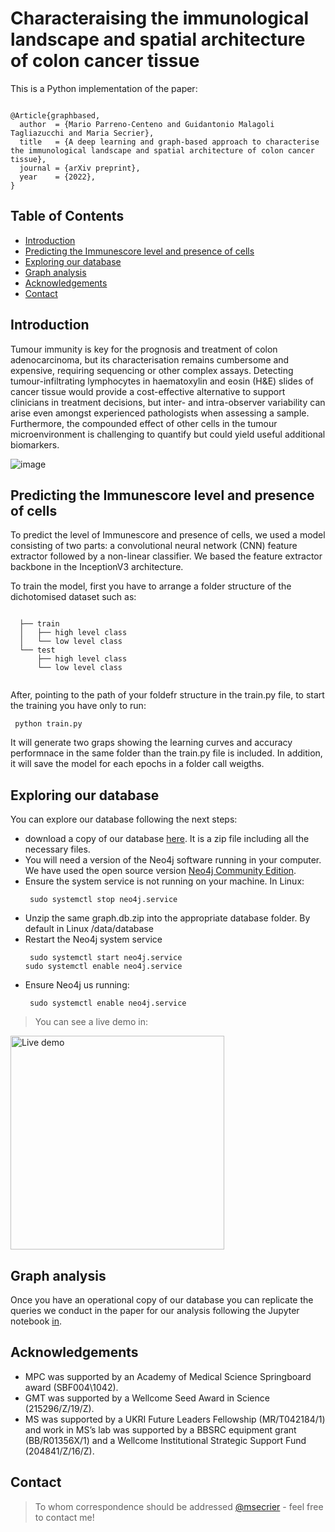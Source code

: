 # Characteraising the immunological landscape and spatial architecture of colon cancer tissue

This is a Python implementation of the paper:

<pre><code>
@Article{graphbased,
  author  = {Mario Parreno-Centeno and Guidantonio Malagoli Tagliazucchi and Maria Secrier},
  title   = {A deep learning and graph-based approach to characterise the immunological landscape and spatial architecture of colon cancer tissue},
  journal = {arXiv preprint},
  year    = {2022},
}
</pre></code>












## Table of Contents
* [Introduction](#introduction)
* [Predicting the Immunescore level and presence of cells](#predicting)
* [Exploring our database](#explore)
* [Graph analysis](#analysis)
* [Acknowledgements](#acknowledgements)
* [Contact](#contact)
<!-- * [License](#license) -->


## Introduction
Tumour immunity is key for the prognosis and treatment of colon adenocarcinoma, but its characterisation remains cumbersome and expensive, requiring sequencing or other complex assays. Detecting tumour-infiltrating lymphocytes in haematoxylin and eosin (H&E) slides of cancer tissue would provide a cost-effective alternative to support clinicians in treatment decisions, but inter- and intra-observer variability can arise even amongst experienced pathologists when assessing a sample. Furthermore, the compounded effect of other cells in the tumour microenvironment is challenging to quantify but could yield useful additional biomarkers.

![image](https://user-images.githubusercontent.com/9571043/155305420-c473bbac-685a-432b-bb3e-bf8926a5f58f.png)



<a name="predicting"/>

## Predicting the Immunescore level and presence of cells

To predict the level of Immunescore and presence of cells, we used a model consisting of two parts: a convolutional neural network (CNN) feature extractor followed by a non-linear classifier. We based the feature extractor backbone in the InceptionV3 architecture. 

To train the model, first you have to arrange a folder structure of the dichotomised dataset such as:


  <pre><code>
  ├── train                  
  │   ├── high level class          
  │   └── low level class           
  └── test                  
      ├── high level class          
      └── low level class    
  </pre></code>
  
After, pointing to the path of your foldefr structure in the train.py file, to start the training you have only to run:

  <pre><code> python train.py </pre></code>
  
It will generate two graps showing the learning curves and accuracy performnace in the same folder than the train.py file is included. In addition, it will save the model for each epochs in a folder call weigths. 


<a name="explore"/>

## Exploring our database

You can explore our database following the next steps:
-  download a copy of our database [here](https://drive.google.com/file/d/1reNyA2uYW23SYnTMFCCgIBHov5voY6i7/view?usp=sharing/). It is a zip file including all the necessary files.
-  You will need a version of the Neo4j software running in your computer. We have used the open source version [Neo4j Community Edition](https://neo4j.com/download-center/#community).
- Ensure the system service is not running on your machine. In Linux:
  <pre><code> sudo systemctl stop neo4j.service </pre></code>
- Unzip the same graph.db.zip into the appropriate database folder. By default in Linux <neo4j-home>/data/database
- Restart the Neo4j system service
  <pre><code> sudo systemctl start neo4j.service 
  sudo systemctl enable neo4j.service
  </pre></code>
- Ensure Neo4j us running:
  <pre><code> sudo systemctl enable neo4j.service </pre></code>
  
> You can see a live demo in:

[<img width="342" alt="Live demo" src="https://user-images.githubusercontent.com/9571043/155316306-bd8b2b9a-b224-4061-9d1f-de707ddd9543.png">](https://user-images.githubusercontent.com/9571043/155308305-37cf3912-f0ee-4020-a2c2-52c77b8c925c.mp4)



<a name="analysis"/>
  
## Graph analysis
Once you have an operational copy of our database you can replicate the queries we conduct in the paper for our analysis following the Jupyter notebook [in](https://github.com/secrierlab/TumourHistologyDL/blob/main/graph-analysis/queries_Neo4j.ipynb).
  



## Acknowledgements

- MPC was supported by an Academy of Medical Science Springboard award (SBF004\1042).
- GMT was supported by a Wellcome Seed Award in Science (215296/Z/19/Z).
-  MS was supported by a UKRI Future Leaders Fellowship (MR/T042184/1) and work in MS’s lab was supported by a BBSRC equipment grant (BB/R01356X/1) and a Wellcome Institutional Strategic Support Fund (204841/Z/16/Z).
 

## Contact
>To whom correspondence should be addressed [@msecrier](https://www.ucl.ac.uk/biosciences/people/dr-maria-secrier/) - feel free to contact me!


<!-- Optional -->
<!-- ## License -->
<!-- This project is open source and available under the [... License](). -->
